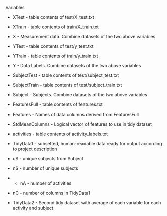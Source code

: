 Variables

* XTest - table contents of test/X_test.txt
* XTrain - table contents of train/X_train.txt
* X - Measurement data. Combine datasets of the two above variables

* YTest - table contents of test/y_test.txt
* YTrain - table contents of train/y_train.txt
* Y - Data Labels. Combine datasets of the two above variables

* SubjectTest - table contents of test/subject_test.txt
* SubjectTrain - table contents of test/subject_train.txt
* Subject - Subjects. Combine datasets of the two above variables

* FeaturesFull - table contents of features.txt
* Features - Names of data columns derived from FeaturesFull
* StdMeanColumns - Logical vector of features to use in tidy dataset

* activities - table contents of activity_labels.txt
* TidyData1 - subsetted, human-readable data ready for output according to project description

* uS - unique subjects from Subject
* nS - number of unique subjects
* * nA - number of activities
* nC - number of columns in TidyData1
* TidyData2 - Second tidy dataset with average of each variable for each activity and subject
